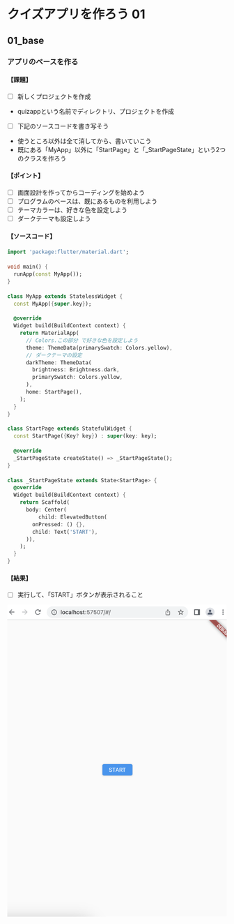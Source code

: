 # クイズアプリを作ろう 01

## 01_base

### アプリのベースを作る

#### **【課題】**

- [ ] 新しくプロジェクトを作成
- quizappという名前でディレクトリ、プロジェクトを作成

- [ ] 下記のソースコードを書き写そう
- 使うところ以外は全て消してから、書いていこう
- 既にある「MyApp」以外に「StartPage」と「_StartPageState」という2つのクラスを作ろう

#### **【ポイント】**

- [ ] 画面設計を作ってからコーディングを始めよう
- [ ] プログラムのベースは、既にあるものを利用しよう
- [ ] テーマカラーは、好きな色を設定しよう
- [ ] ダークテーマも設定しよう

#### **【ソースコード】**

```Dart
import 'package:flutter/material.dart';

void main() {
  runApp(const MyApp());
}

class MyApp extends StatelessWidget {
  const MyApp({super.key});

  @override
  Widget build(BuildContext context) {
    return MaterialApp(
      // Colors.この部分 で好きな色を設定しよう
      theme: ThemeData(primarySwatch: Colors.yellow),
      // ダークテーマの設定
      darkTheme: ThemeData(
        brightness: Brightness.dark,
        primarySwatch: Colors.yellow,
      ),
      home: StartPage(),
    );
  }
}

class StartPage extends StatefulWidget {
  const StartPage({Key? key}) : super(key: key);

  @override
  _StartPageState createState() => _StartPageState();
}

class _StartPageState extends State<StartPage> {
  @override
  Widget build(BuildContext context) {
    return Scaffold(
      body: Center(
          child: ElevatedButton(
        onPressed: () {},
        child: Text('START'),
      )),
    );
  }
}
```

#### **【結果】**  

- [ ] 実行して、「START」ボタンが表示されること  

![結果](img/01_result.png)
